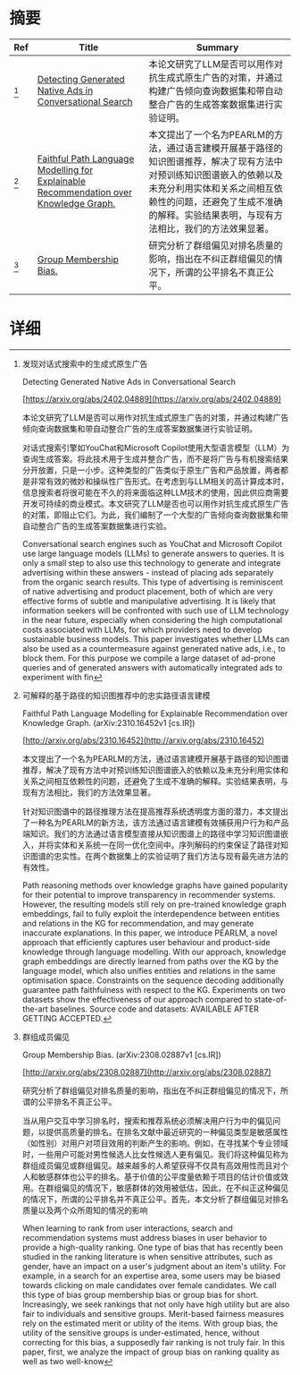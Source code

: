 # 摘要

| Ref | Title | Summary |
| --- | --- | --- |
| [^1] | [Detecting Generated Native Ads in Conversational Search](https://arxiv.org/abs/2402.04889) | 本论文研究了LLM是否可以用作对抗生成式原生广告的对策，并通过构建广告倾向查询数据集和带自动整合广告的生成答案数据集进行实验证明。 |
| [^2] | [Faithful Path Language Modelling for Explainable Recommendation over Knowledge Graph.](http://arxiv.org/abs/2310.16452) | 本文提出了一个名为PEARLM的方法，通过语言建模开展基于路径的知识图谱推荐，解决了现有方法中对预训练知识图谱嵌入的依赖以及未充分利用实体和关系之间相互依赖性的问题，还避免了生成不准确的解释。实验结果表明，与现有方法相比，我们的方法效果显著。 |
| [^3] | [Group Membership Bias.](http://arxiv.org/abs/2308.02887) | 研究分析了群组偏见对排名质量的影响，指出在不纠正群组偏见的情况下，所谓的公平排名不真正公平。 |

# 详细

[^1]: 发现对话式搜索中的生成式原生广告

    Detecting Generated Native Ads in Conversational Search

    [https://arxiv.org/abs/2402.04889](https://arxiv.org/abs/2402.04889)

    本论文研究了LLM是否可以用作对抗生成式原生广告的对策，并通过构建广告倾向查询数据集和带自动整合广告的生成答案数据集进行实验证明。

    

    对话式搜索引擎如YouChat和Microsoft Copilot使用大型语言模型（LLM）为查询生成答案。将此技术用于生成并整合广告，而不是将广告与有机搜索结果分开放置，只是一小步。这种类型的广告类似于原生广告和产品放置，两者都是非常有效的微妙和操纵性广告形式。在考虑到与LLM相关的高计算成本时，信息搜索者将很可能在不久的将来面临这种LLM技术的使用，因此供应商需要开发可持续的商业模式。本文研究了LLM是否也可以用作对抗生成式原生广告的对策，即阻止它们。为此，我们编制了一个大型的广告倾向查询数据集和带自动整合广告的生成答案数据集进行实验。

    Conversational search engines such as YouChat and Microsoft Copilot use large language models (LLMs) to generate answers to queries. It is only a small step to also use this technology to generate and integrate advertising within these answers - instead of placing ads separately from the organic search results. This type of advertising is reminiscent of native advertising and product placement, both of which are very effective forms of subtle and manipulative advertising. It is likely that information seekers will be confronted with such use of LLM technology in the near future, especially when considering the high computational costs associated with LLMs, for which providers need to develop sustainable business models. This paper investigates whether LLMs can also be used as a countermeasure against generated native ads, i.e., to block them. For this purpose we compile a large dataset of ad-prone queries and of generated answers with automatically integrated ads to experiment with fin
    
[^2]: 可解释的基于路径的知识图推荐中的忠实路径语言建模

    Faithful Path Language Modelling for Explainable Recommendation over Knowledge Graph. (arXiv:2310.16452v1 [cs.IR])

    [http://arxiv.org/abs/2310.16452](http://arxiv.org/abs/2310.16452)

    本文提出了一个名为PEARLM的方法，通过语言建模开展基于路径的知识图谱推荐，解决了现有方法中对预训练知识图谱嵌入的依赖以及未充分利用实体和关系之间相互依赖性的问题，还避免了生成不准确的解释。实验结果表明，与现有方法相比，我们的方法效果显著。

    

    针对知识图谱中的路径推理方法在提高推荐系统透明度方面的潜力，本文提出了一种名为PEARLM的新方法，该方法通过语言建模有效捕获用户行为和产品端知识。我们的方法通过语言模型直接从知识图谱上的路径中学习知识图谱嵌入，并将实体和关系统一在同一优化空间中。序列解码的约束保证了路径对知识图谱的忠实性。在两个数据集上的实验证明了我们方法与现有最先进方法的有效性。

    Path reasoning methods over knowledge graphs have gained popularity for their potential to improve transparency in recommender systems. However, the resulting models still rely on pre-trained knowledge graph embeddings, fail to fully exploit the interdependence between entities and relations in the KG for recommendation, and may generate inaccurate explanations. In this paper, we introduce PEARLM, a novel approach that efficiently captures user behaviour and product-side knowledge through language modelling. With our approach, knowledge graph embeddings are directly learned from paths over the KG by the language model, which also unifies entities and relations in the same optimisation space. Constraints on the sequence decoding additionally guarantee path faithfulness with respect to the KG. Experiments on two datasets show the effectiveness of our approach compared to state-of-the-art baselines. Source code and datasets: AVAILABLE AFTER GETTING ACCEPTED.
    
[^3]: 群组成员偏见

    Group Membership Bias. (arXiv:2308.02887v1 [cs.IR])

    [http://arxiv.org/abs/2308.02887](http://arxiv.org/abs/2308.02887)

    研究分析了群组偏见对排名质量的影响，指出在不纠正群组偏见的情况下，所谓的公平排名不真正公平。

    

    当从用户交互中学习排名时，搜索和推荐系统必须解决用户行为中的偏见问题，以提供高质量的排名。在排名文献中最近研究的一种偏见类型是敏感属性（如性别）对用户对项目效用的判断产生的影响。例如，在寻找某个专业领域时，一些用户可能对男性候选人比女性候选人更有偏见。我们将这种偏见称为群组成员偏见或群组偏见。越来越多的人希望获得不仅具有高效用性而且对个人和敏感群体也公平的排名。基于价值的公平度量依赖于项目的估计价值或效用。在群组偏见的情况下，敏感群体的效用被低估，因此，在不纠正这种偏见的情况下，所谓的公平排名并不真正公平。首先，本文分析了群组偏见对排名质量以及两个众所周知的情况的影响

    When learning to rank from user interactions, search and recommendation systems must address biases in user behavior to provide a high-quality ranking. One type of bias that has recently been studied in the ranking literature is when sensitive attributes, such as gender, have an impact on a user's judgment about an item's utility. For example, in a search for an expertise area, some users may be biased towards clicking on male candidates over female candidates. We call this type of bias group membership bias or group bias for short. Increasingly, we seek rankings that not only have high utility but are also fair to individuals and sensitive groups. Merit-based fairness measures rely on the estimated merit or utility of the items. With group bias, the utility of the sensitive groups is under-estimated, hence, without correcting for this bias, a supposedly fair ranking is not truly fair. In this paper, first, we analyze the impact of group bias on ranking quality as well as two well-know
    

